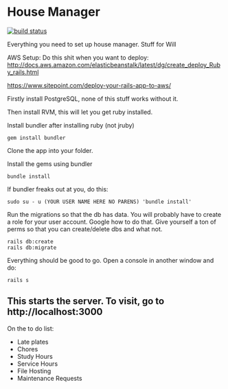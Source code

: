 # House Manager

[![build status](https://gitlab.com/william.m95/HouseManager/badges/master/build.svg)](https://gitlab.com/william.m95/HouseManager/commits/master)

Everything you need to set up house manager. Stuff for Will

AWS Setup: Do this shit when you want to deploy: http://docs.aws.amazon.com/elasticbeanstalk/latest/dg/create_deploy_Ruby_rails.html

https://www.sitepoint.com/deploy-your-rails-app-to-aws/

Firstly install PostgreSQL, none of this stuff works without it.

Then install RVM, this will let you get ruby installed.

Install bundler after installing ruby (not jruby)

`gem install bundler`

Clone the app into your folder.

Install the gems using bundler

`bundle install`

If bundler freaks out at you, do this:

`sudo su - u (YOUR USER NAME HERE NO PARENS) 'bundle install'`

Run the migrations so that the db has data. You will probably have to create a role for your user account. Google how to do that. Give yourself a ton of perms so that you can create/delete dbs and what not.

```
rails db:create
rails db:migrate
```
Everything should be good to go. Open a console in another window and do:

`rails s`

This starts the server. To visit, go to http://localhost:3000
---
On the to do list:
* Late plates
* Chores
* Study Hours
* Service Hours
* File Hosting
* Maintenance Requests
